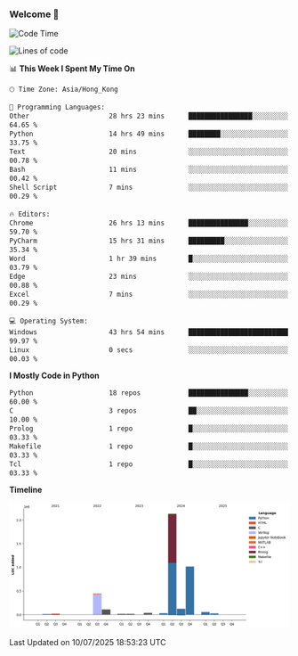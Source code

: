 ### Welcome 👋

<!--START_SECTION:waka-->
![Code Time](http://img.shields.io/badge/Code%20Time-2%2C313%20hrs%2043%20mins-blue)

![Lines of code](https://img.shields.io/badge/From%20Hello%20World%20I%27ve%20Written-4.0%20million%20lines%20of%20code-blue)

📊 **This Week I Spent My Time On** 

```text
🕑︎ Time Zone: Asia/Hong_Kong

💬 Programming Languages: 
Other                    28 hrs 23 mins      ████████████████░░░░░░░░░   64.65 % 
Python                   14 hrs 49 mins      ████████░░░░░░░░░░░░░░░░░   33.75 % 
Text                     20 mins             ░░░░░░░░░░░░░░░░░░░░░░░░░   00.78 % 
Bash                     11 mins             ░░░░░░░░░░░░░░░░░░░░░░░░░   00.42 % 
Shell Script             7 mins              ░░░░░░░░░░░░░░░░░░░░░░░░░   00.29 % 

🔥 Editors: 
Chrome                   26 hrs 13 mins      ███████████████░░░░░░░░░░   59.70 % 
PyCharm                  15 hrs 31 mins      █████████░░░░░░░░░░░░░░░░   35.34 % 
Word                     1 hr 39 mins        █░░░░░░░░░░░░░░░░░░░░░░░░   03.79 % 
Edge                     23 mins             ░░░░░░░░░░░░░░░░░░░░░░░░░   00.88 % 
Excel                    7 mins              ░░░░░░░░░░░░░░░░░░░░░░░░░   00.29 % 

💻 Operating System: 
Windows                  43 hrs 54 mins      █████████████████████████   99.97 % 
Linux                    0 secs              ░░░░░░░░░░░░░░░░░░░░░░░░░   00.03 % 
```

**I Mostly Code in Python** 

```text
Python                   18 repos            ███████████████░░░░░░░░░░   60.00 % 
C                        3 repos             ██░░░░░░░░░░░░░░░░░░░░░░░   10.00 % 
Prolog                   1 repo              █░░░░░░░░░░░░░░░░░░░░░░░░   03.33 % 
Makefile                 1 repo              █░░░░░░░░░░░░░░░░░░░░░░░░   03.33 % 
Tcl                      1 repo              █░░░░░░░░░░░░░░░░░░░░░░░░   03.33 % 
```



**Timeline**

![Lines of Code chart](https://raw.githubusercontent.com/xhj2501/xhj2501/main/assets/bar_graph.png)


 Last Updated on 10/07/2025 18:53:23 UTC
<!--END_SECTION:waka-->

